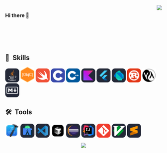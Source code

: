 <img align="right" src="https://github-readme-stats.vercel.app/api?username=yuxiaopeng&show_icons=true&icon_color=CE1D2D&text_color=718096&bg_color=00000000&hide_title=true&hide_border=true" />

### Hi there 👋

<br/>
<br/>
<br/>
<br/>

<h2> 🚀 &nbsp;Skills</h2>
    <p align="left">
    <img src="assets/Java-Dark.svg" alt="Java" title="Java" width="45" height="45"/>
    <img src="assets/Objective-C.webp" alt="Objective-C" title="Objective-C" width="45" height="50"/>
    <img src="assets/Swift.svg" alt="Swift" title="Swift" width="45" height="45"/>
    <img src="assets/C.svg" alt="C" title="C" width="45" height="45"/> 
    <img src="assets/CPP.svg" alt="C++" title="C++" width="45" height="45"/>
    <img src="assets/Kotlin-Dark.svg" alt="Kotlin" title="Kotlin" width="45" height="45"/>
    <img src="assets/Flutter-Dark.svg" alt="Flutter" title="Flutter" width="45" height="45"/>
    <img src="assets/Dart-Dark.svg" alt="Dart" title="Dart" width="45" height="45"/>    
    <img src="assets/Rust.svg" alt="Rust" title="Rust" width="45" height="45"/>
    <img src="assets/Lisp.png" alt="Lisp" title="Lisp" width="45" height="45"/>
    <img src="assets/Markdown-Dark.svg" alt="Markdown" title="Markdown" width="45" height="45"/>
<h2> 🛠️ &nbsp;Tools</h2>
<p align="left">
    <img src="assets/Xcode.png" alt="Xcode" title="Xcode" width="45" height="45"/>
    <img src="assets/AndroidStudio-Dark.svg" alt="Android Studio" title="Android Studio" width="45" height="45"/>
    <img src="assets/VSCode-Dark.svg" alt="VSCode" title="VSCode" width="45" height="45"/>
    <img src="assets/Cursor.png" alt="Cursor" title="Cursor" width="45" height="45"/>
    <img src="assets/Eclipse-Dark.svg" alt="Eclipse" title="Eclipse" width="45" height="45"/>
    <img src="assets/Idea-Dark.svg" alt="IntelliJ IDEA" title="IntelliJ IDEA" width="45" height="45"/>
    <img src="assets/Git.svg" alt="Git" title="Git" width="45" height="45"/>
    <img src="assets/VIM-Dark.svg" alt="Vim" title="Vim" width="45" height="45"/>
    <img src="assets/Sublime-Dark.svg" alt="Sublime" title="Sublime" width="45" height="45"/>
</p>

<p align="center">
    <img src="https://capsule-render.vercel.app/api?type=waving&color=gradient&height=100&section=footer"/>
</p>